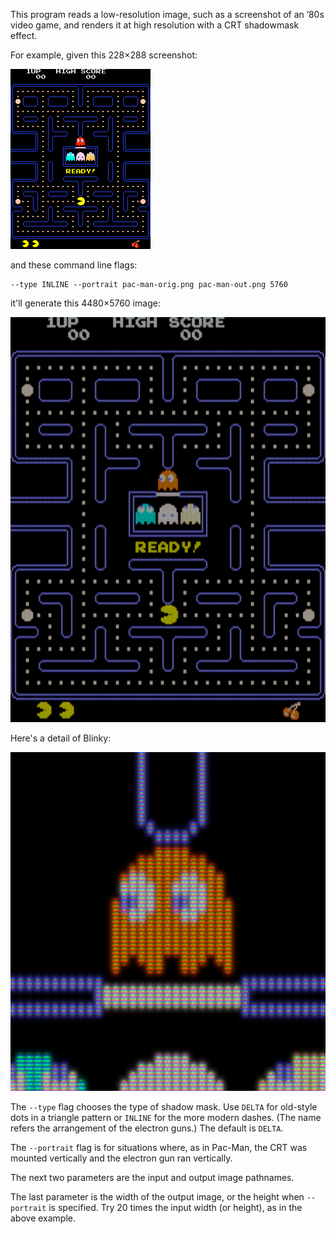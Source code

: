 This program reads a low-resolution image, such as a screenshot of
an ’80s video game, and renders it at high resolution with a CRT
shadowmask effect.

For example, given this 228×288 screenshot:

![Pac-Man](images/pac-man-orig.png)

and these command line flags:

    --type INLINE --portrait pac-man-orig.png pac-man-out.png 5760

it'll generate this 4480×5760 image:

![Pac-Man](images/pac-man-out.png)

Here's a detail of Blinky:

![Pac-Man](images/pac-man-detail.png)

The `--type` flag chooses the type of shadow mask. Use `DELTA` for old-style
dots in a triangle pattern or `INLINE` for the more modern dashes. (The name
refers the arrangement of the electron guns.) The default is `DELTA`.

The `--portrait` flag is for situations where, as in Pac-Man, the CRT was
mounted vertically and the electron gun ran vertically.

The next two parameters are the input and output image pathnames.

The last parameter is the width of the output image, or the height when
`--portrait` is specified. Try 20 times the input width (or height),
as in the above example.


